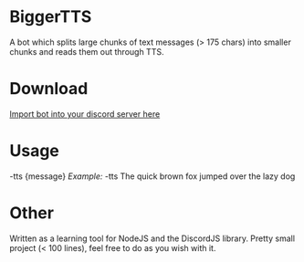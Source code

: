 # BiggerTTS
A bot which splits large chunks of text messages (> 175 chars) into smaller chunks and reads them out through TTS. 

# Download
[Import bot into your discord server here](https://discordapp.com/api/oauth2/authorize?client_id=641851364569513984&permissions=67112960&scope=bot)

# Usage
-tts {message}
*Example:* -tts The quick brown fox jumped over the lazy dog

# Other
Written as a learning tool for NodeJS and the DiscordJS library. Pretty small project (< 100 lines), feel free to do as you wish with it. 
